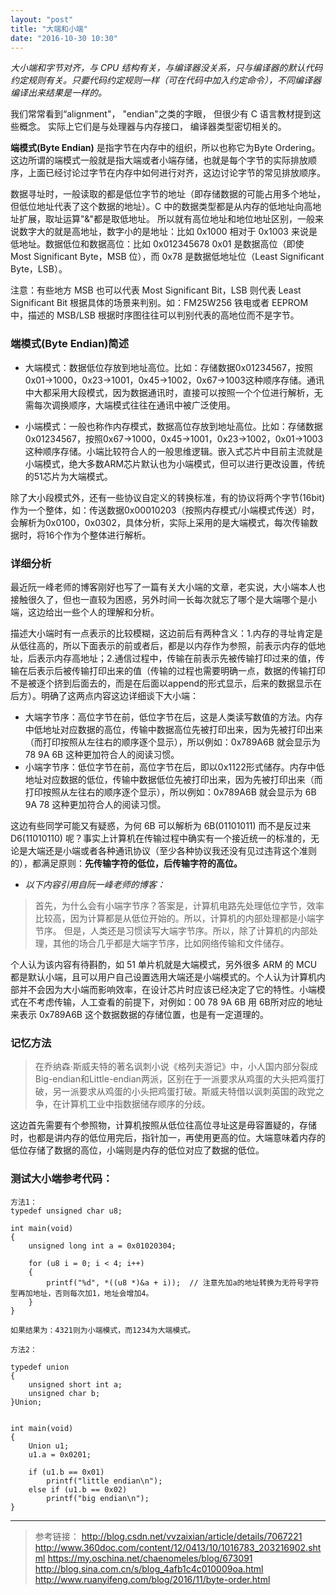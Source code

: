 ```yaml
---
layout: "post"
title: "大端和小端"
date: "2016-10-30 10:30"
---
```


*大小端和字节对齐，与 CPU 结构有关，与编译器没关系，只与编译器的默认代码约定规则有关。只要代码约定规则一样（可在代码中加入约定命令），不同编译器编译出来结果是一样的。*

我们常常看到“alignment"， "endian"之类的字眼， 但很少有 C 语言教材提到这些概念。 实际上它们是与处理器与内存接口， 编译器类型密切相关的。

**端模式(Byte Endian)** 是指字节在内存中的组织，所以也称它为Byte Ordering。这边所谓的端模式一般就是指大端或者小端存储，也就是每个字节的实际排放顺序，上面已经讨论过字节在内存中如何进行对齐，这边讨论字节的常见排放顺序。

数据寻址时，一般读取的都是低位字节的地址（即存储数据的可能占用多个地址，但低位地址代表了这个数据的地址）。C 中的数据类型都是从内存的低地址向高地址扩展，取址运算"&"都是取低地址。 所以就有高位地址和地位地址区别，一般来说数字大的就是高地址，数字小的是地址：比如 0x1000 相对于 0x1003 来说是低地址。数据低位和数据高位：比如 0x012345678 0x01 是数据高位（即使 Most Significant Byte，MSB 位），而 0x78 是数据低地址位（Least Significant Byte，LSB）。

注意：有些地方 MSB 也可以代表 Most Significant Bit，LSB 则代表 Least Significant Bit 根据具体的场景来判别。如：FM25W256 铁电或者 EEPROM 中，描述的 MSB/LSB 根据时序图往往可以判别代表的高地位而不是字节。

### 端模式(Byte Endian)简述

- 大端模式：数据低位存放到地址高位。比如：存储数据0x01234567，按照0x01->1000，0x23->1001，0x45->1002，0x67->1003这种顺序存储。通讯中大都采用大段模式，因为数据通讯时，直接可以按照一个个位进行解析，无需每次调换顺序，大端模式往往在通讯中被广泛使用。

- 小端模式：一般也称作内存模式，数据高位存放到地址高位。比如：存储数据0x01234567，按照0x67->1000，0x45->1001，0x23->1002，0x01->1003这种顺序存储。小端比较符合人的一般思维逻辑。嵌入式芯片中目前主流就是小端模式，绝大多数ARM芯片默认也为小端模式，但可以进行更改设置，传统的51芯片为大端模式。

除了大小段模式外，还有一些协议自定义的转换标准，有的协议将两个字节(16bit)作为一个整体，如：传送数据0x00010203（按照内存模式/小端模式传送）时，会解析为0x0100，0x0302，具体分析，实际上采用的是大端模式，每次传输数据时，将16个作为个整体进行解析。

### 详细分析

最近阮一峰老师的博客刚好也写了一篇有关大小端的文章，老实说，大小端本人也接触很久了，但也一直较为困惑，另外时间一长每次就忘了哪个是大端哪个是小端，这边给出一些个人的理解和分析。

描述大小端时有一点表示的比较模糊，这边前后有两种含义：1.内存的寻址肯定是从低往高的，所以下面表示的前或者后，都是以内存作为参照，前表示内存的低地址，后表示内存高地址；2.通信过程中，传输在前表示先被传输打印过来的值，传输在后表示后被传输打印出来的值（传输的过程也需要明确一点，数据的传输打印不是被逐个挤到后面去的，而是在后面以append的形式显示，后来的数据显示在后方）。明确了这两点内容这边详细谈下大小端：

- 大端字节序：高位字节在前，低位字节在后，这是人类读写数值的方法。内存中低地址对应数据的高位，传输中数据高位先被打印出来，因为先被打印出来（而打印按照从左往右的顺序逐个显示），所以例如：0x789A6B 就会显示为 78 9A 6B 这种更加符合人的阅读习惯。
- 小端字节序：低位字节在前，高位字节在后，即以0x1122形式储存。内存中低地址对应数据的低位，传输中数据低位先被打印出来，因为先被打印出来（而打印按照从左往右的顺序逐个显示），所以例如：0x789A6B 就会显示为 6B 9A 78 这种更加符合人的阅读习惯。

这边有些同学可能又有疑惑，为何 6B 可以解析为 6B(01101011) 而不是反过来 D6(11010110) 呢？事实上计算机在传输过程中确实有一个接近统一的标准的，无论是大端还是小端或者各种通讯协议（至少各种协议我还没有见过违背这个准则的），都满足原则：**先传输字符的低位，后传输字符的高位。**

- *以下内容引用自阮一峰老师的博客：*  

> 首先，为什么会有小端字节序？答案是，计算机电路先处理低位字节，效率比较高，因为计算都是从低位开始的。所以，计算机的内部处理都是小端字节序。
> 但是，人类还是习惯读写大端字节序。所以，除了计算机的内部处理，其他的场合几乎都是大端字节序，比如网络传输和文件储存。

个人认为该内容有待斟酌，如 51 单片机就是大端模式，另外很多 ARM 的 MCU 都是默认小端，且可以用户自己设置选用大端还是小端模式的。个人认为计算机内部并不会因为大小端而影响效率，在设计芯片时应该已经决定了它的特性。小端模式在不考虑传输，人工查看的前提下，对例如：00 78 9A 6B 用 6B所对应的地址来表示 0x789A6B 这个数据数据的存储位置，也是有一定道理的。


### 记忆方法

> 在乔纳森·斯威夫特的著名讽刺小说《格列夫游记》中，小人国内部分裂成Big-endian和Little-endian两派，区别在于一派要求从鸡蛋的大头把鸡蛋打破，另一派要求从鸡蛋的小头把鸡蛋打破。斯威夫特借以讽刺英国的政党之争，在计算机工业中指数据储存顺序的分歧。

这边首先需要有个参照物，计算机按照从低位往高位寻址这是毋容置疑的，存储时，也都是讲内存的低位用完后，指针加一，再使用更高的位。大端意味着内存的低位存储了数据的高位，小端则是内存的低位对应了数据的低位。



### 测试大小端参考代码：

```
方法1：
typedef unsigned char u8;

int main(void)
{
	unsigned long int a = 0x01020304;

	for (u8 i = 0; i < 4; i++)
	{
		printf("%d", *((u8 *)&a + i));  // 注意先加a的地址转换为无符号字符型再加地址，否则每次加1，地址会增加4。
	}
}

如果结果为：4321则为小端模式，而1234为大端模式。

方法2：

typedef union
{
	unsigned short int a;
	unsigned char b;
}Union;


int main(void)
{
	Union u1;
	u1.a = 0x0201;

	if (u1.b == 0x01)
		printf("little endian\n");
	else if (u1.b == 0x02)
		printf("big endian\n");
}

```

***

> 参考链接：
> http://blog.csdn.net/vvzaixian/article/details/7067221
> http://www.360doc.com/content/12/0413/10/1016783_203216902.shtml
> https://my.oschina.net/chaenomeles/blog/673091
> http://blog.sina.com.cn/s/blog_4afb1c4c010009oa.html
> http://www.ruanyifeng.com/blog/2016/11/byte-order.html
